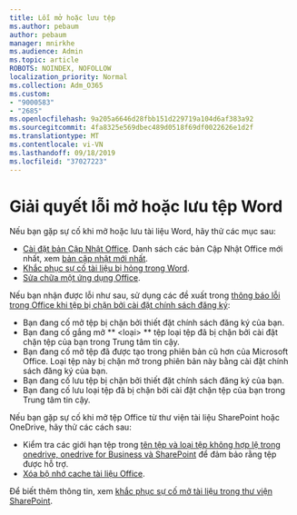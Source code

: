 ```yaml
---
title: Lỗi mở hoặc lưu tệp
ms.author: pebaum
author: pebaum
manager: mnirkhe
ms.audience: Admin
ms.topic: article
ROBOTS: NOINDEX, NOFOLLOW
localization_priority: Normal
ms.collection: Adm_O365
ms.custom:
- "9000583"
- "2685"
ms.openlocfilehash: 9a205a6646d28fbb151d229719a104d6af383a92
ms.sourcegitcommit: 4fa8325e569dbec489d0518f69df0022626e1d2f
ms.translationtype: MT
ms.contentlocale: vi-VN
ms.lasthandoff: 09/18/2019
ms.locfileid: "37027223"
---
```

# <a name="resolve-errors-opening-or-saving-word-files"></a>Giải quyết lỗi mở hoặc lưu tệp Word

Nếu bạn gặp sự cố khi mở hoặc lưu tài liệu Word, hãy thử các mục sau:

- [Cài đặt bản Cập Nhật Office](https://support.office.com/article/2ab296f3-7f03-43a2-8e50-46de917611c5). Danh sách các bản Cập Nhật Office mới nhất, xem [bản cập nhật mới nhất](https://docs.microsoft.com/officeupdates/office-updates-msi).
- [Khắc phục sự cố tài liệu bị hỏng trong Word](https://docs.microsoft.com/office/troubleshoot/word/damaged-documents-in-word).
- [Sửa chữa một ứng dụng Office](https://support.office.com/Article/Repair-an-Office-application-7821d4b6-7c1d-4205-aa0e-a6b40c5bb88b).

Nếu bạn nhận được lỗi như sau, sử dụng các đề xuất trong [thông báo lỗi trong Office khi tệp bị chặn bởi cài đặt chính sách đăng ký](https://docs.microsoft.com/office/troubleshoot/settings/file-blocked-in-office):

- Bạn đang cố mở tệp bị chặn bởi thiết đặt chính sách đăng ký của bạn.
- Bạn đang cố gắng mở ** \<loại\> ** tệp loại tệp đã bị chặn bởi cài đặt chặn tệp của bạn trong Trung tâm tin cậy.
- Bạn đang cố mở tệp đã được tạo trong phiên bản cũ hơn của Microsoft Office. Loại tệp này bị chặn mở trong phiên bản này bằng cài đặt chính sách đăng ký của bạn.
- Bạn đang cố lưu tệp bị chặn bởi thiết đặt chính sách đăng ký của bạn.
- Bạn đang cố lưu loại tệp đã bị chặn bởi cài đặt chặn tệp của bạn trong Trung tâm tin cậy.

Nếu bạn gặp sự cố khi mở tệp Office từ thư viện tài liệu SharePoint hoặc OneDrive, hãy thử các cách sau:

- Kiểm tra các giới hạn tệp trong [tên tệp và loại tệp không hợp lệ trong onedrive, onedrive for Business và SharePoint](https://support.office.com/article/64883a5d-228e-48f5-b3d2-eb39e07630fa) để đảm bảo rằng tệp được hỗ trợ. 
- [Xóa bộ nhớ cache tài liệu Office](https://support.office.com/article/b1d3765e-d71b-4bb8-99ca-acd22c42995d
). 

Để biết thêm thông tin, xem [khắc phục sự cố mở tài liệu trong thư viện SharePoint](https://support.office.com/article/31329fa1-4ad0-47fc-95d8-bb0c5b12a536).